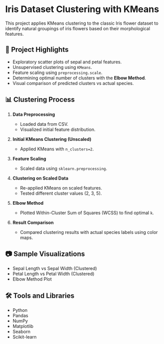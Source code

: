 # Iris Dataset Clustering with KMeans

This project applies KMeans clustering to the classic Iris flower dataset to identify natural groupings of iris flowers based on their morphological features.

## 📌 Project Highlights

- Exploratory scatter plots of sepal and petal features.
- Unsupervised clustering using `KMeans`.
- Feature scaling using `preprocessing.scale`.
- Determining optimal number of clusters with the **Elbow Method**.
- Visual comparison of predicted clusters vs actual species.

## 📊 Clustering Process

1. **Data Preprocessing**
   - Loaded data from CSV.
   - Visualized initial feature distribution.

2. **Initial KMeans Clustering (Unscaled)**
   - Applied KMeans with `n_clusters=2`.

3. **Feature Scaling**
   - Scaled data using `sklearn.preprocessing`.

4. **Clustering on Scaled Data**
   - Re-applied KMeans on scaled features.
   - Tested different cluster values (2, 3, 5).

5. **Elbow Method**
   - Plotted Within-Cluster Sum of Squares (WCSS) to find optimal `k`.

6. **Result Comparison**
   - Compared clustering results with actual species labels using color maps.

## 📷 Sample Visualizations

- Sepal Length vs Sepal Width (Clustered)
- Petal Length vs Petal Width (Clustered)
- Elbow Method Plot

## 🛠️ Tools and Libraries

- Python
- Pandas
- NumPy
- Matplotlib
- Seaborn
- Scikit-learn

